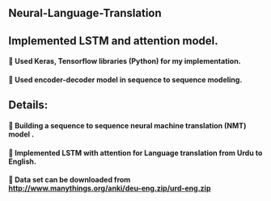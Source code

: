 ## Neural-Language-Translation

## Implemented LSTM and attention model.

####  Used Keras, Tensorflow libraries (Python) for my implementation.
####  Used encoder-decoder model in sequence to sequence modeling.

## Details:

####  Building a sequence to sequence neural machine translation (NMT) model .
####  Implemented LSTM with attention for Language translation from Urdu to English.
####  Data set can be downloaded from http://www.manythings.org/anki/deu-eng.zip/urd-eng.zip
